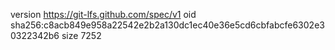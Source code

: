 version https://git-lfs.github.com/spec/v1
oid sha256:c8acb849e958a22542e2b2a130dc1ec40e36e5cd6cbfabcfe6302e30322342b6
size 7252

